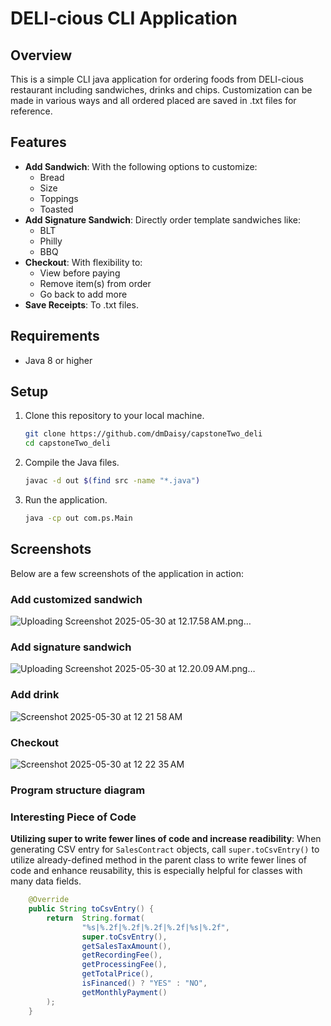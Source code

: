 # DELI-cious CLI Application

## Overview

This is a simple CLI java application for ordering foods from DELI-cious restaurant including sandwiches, drinks and chips. 
Customization can be made in various ways and all ordered placed are saved in .txt files for reference.

## Features

- **Add Sandwich**: With the following options to customize:
    - Bread
    - Size
    - Toppings
    - Toasted
- **Add Signature Sandwich**: Directly order template sandwiches like:
    - BLT
    - Philly
    - BBQ
- **Checkout**: With flexibility to:
    - View before paying
    - Remove item(s) from order
    - Go back to add more
- **Save Receipts**: To .txt files.

## Requirements

- Java 8 or higher

## Setup

1. Clone this repository to your local machine.

    ```bash
    git clone https://github.com/dmDaisy/capstoneTwo_deli
    cd capstoneTwo_deli
    ```

2. Compile the Java files.

    ```bash
    javac -d out $(find src -name "*.java")
    ```

3. Run the application.

    ```bash
    java -cp out com.ps.Main
    ```

## Screenshots

Below are a few screenshots of the application in action:

### Add customized sandwich

![Uploading Screenshot 2025-05-30 at 12.17.58 AM.png…]()

### Add signature sandwich

![Uploading Screenshot 2025-05-30 at 12.20.09 AM.png…]()

### Add drink

![Screenshot 2025-05-30 at 12 21 58 AM](https://github.com/user-attachments/assets/c4479c50-a1f2-4252-8770-1eebafe96ac2)

### Checkout

![Screenshot 2025-05-30 at 12 22 35 AM](https://github.com/user-attachments/assets/a42eee3b-a32e-48e5-b2dc-b14d78e59ab7)

### Program structure diagram



### Interesting Piece of Code
**Utilizing super to write fewer lines of code and increase readibility**: When generating CSV entry for `SalesContract` objects, call `super.toCsvEntry()`
to utilize already-defined method in the parent class to write fewer lines of code and enhance reusability, this is especially helpful for classes with many data fields.

```java
    @Override
    public String toCsvEntry() {
        return  String.format(
                "%s|%.2f|%.2f|%.2f|%.2f|%s|%.2f",
                super.toCsvEntry(),
                getSalesTaxAmount(),
                getRecordingFee(),
                getProcessingFee(),
                getTotalPrice(),
                isFinanced() ? "YES" : "NO",
                getMonthlyPayment()
        );
    }
